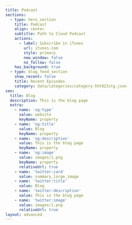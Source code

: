 ```yaml
---
title: Podcast
sections:
  - type: hero_section
    title: Podcast
    align: center
    subtitle: Path to Cloud Podcast
    actions:
      - label: Subscribe in iTunes
        url: itunes.com
        style: primary
        new_window: false
        no_follow: false
    has_background: true
  - type: blog_feed_section
    show_recent: false
    title: Recent Episodes
    category: data/categories/category-5ht923itg.json
seo:
  title: Blog
  description: This is the blog page
  extra:
    - name: 'og:type'
      value: website
      keyName: property
    - name: 'og:title'
      value: Blog
      keyName: property
    - name: 'og:description'
      value: This is the blog page
      keyName: property
    - name: 'og:image'
      value: images/1.png
      keyName: property
      relativeUrl: true
    - name: 'twitter:card'
      value: summary_large_image
    - name: 'twitter:title'
      value: Blog
    - name: 'twitter:description'
      value: This is the blog page
    - name: 'twitter:image'
      value: images/1.png
      relativeUrl: true
layout: advanced
---
```

